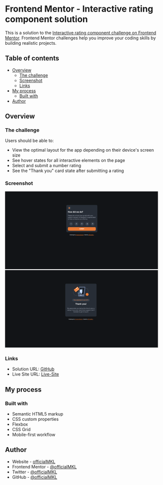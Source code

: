 # Frontend Mentor - Interactive rating component solution

This is a solution to the [Interactive rating component challenge on Frontend Mentor](https://www.frontendmentor.io/challenges/interactive-rating-component-koxpeBUmI). Frontend Mentor challenges help you improve your coding skills by building realistic projects. 

## Table of contents

- [Overview](#overview)
  - [The challenge](#the-challenge)
  - [Screenshot](#screenshot)
  - [Links](#links)
- [My process](#my-process)
  - [Built with](#built-with)
- [Author](#author)

## Overview

### The challenge

Users should be able to:

- View the optimal layout for the app depending on their device's screen size
- See hover states for all interactive elements on the page
- Select and submit a number rating
- See the "Thank you" card state after submitting a rating

### Screenshot

![](./screenshot_desktop_start.png)
![](./screenshot_desktop_submit.png)

### Links

- Solution URL: [GitHub](https://github.com/officialMKL/interactive-rating-component)
- Live Site URL: [Live-Site](https://officialmkl.de/frontendmentor/interactive-rating-component)

## My process

### Built with

- Semantic HTML5 markup
- CSS custom properties
- Flexbox
- CSS Grid
- Mobile-first workflow

## Author

- Website - [officialMKL](http://www.officialmkl.de)
- Frontend Mentor - [@officialMKL](https://www.frontendmentor.io/profile/yourusername)
- Twitter - [@officialMKL](https://www.twitter.com/officialMKL)
- GitHub - [@officialMKL](https://github.com/officialMKL)
